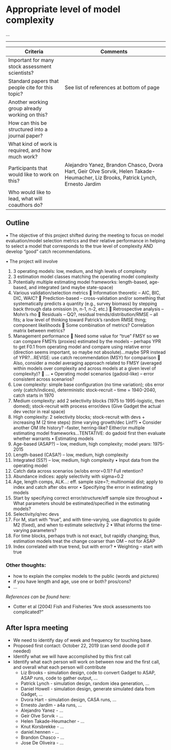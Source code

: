 # Appropriate level of model complexity

...

***

Criteria | Comments
-------- | --------
Important for many stock assessment scientists?   |
Standard papers that people cite for this topic?  | See list of references at bottom of page
Another working group already working on this?    |
How can this be structured into a journal paper?  |
What kind of work is required, and how much work? |
Participants that would like to work on this?     | Alejandro Yanez, Brandon Chasco, Dvora Hart, Geir Olve Sorvik, Helen Takade-Heumacher, Liz Brooks, Patrick Lynch, Ernesto Jardim
Who would like to lead, what will coauthors do?   |

## Outline
•	The objective of this project shifted during the meeting to focus on model evaluation/model selection metrics and their relative performance in helping to select a model that corresponds to the true level of complexity AND develop “good” catch recommendations.

•	The project will involve
1.	3 operating models: low, medium, and high levels of complexity
2.	3 estimation model classes matching the operating model complexity
3.	Potentially multiple estimating model frameworks: length-based, age-based, and integrated (and maybe state-space)
4.	Various validation/selection metrics
	Information theoretic – AIC, BIC, DIC, WAIC?
	Prediction-based – cross-validation and/or something that systematically predicts a quantity (e.g., survey biomass) by stepping back through data omission (n, n-1, n-2, etc.)
	Retrospective analysis – Mohn’s rho
	Residuals – QQ?, residual trends/distribution/RMSE – all fits; a low level of thinking toward Patrick’s random RMSE thing; component likelihoods 
	Some combination of metrics? Correlation matrix between metrics?
5.	Management performance
	Need some value for “true” FMSY so we can compare FMSYs (proxies) estimated by the models – perhaps YPR to get F0.1 from operating model and compare using relative error (direction seems important, so maybe not absolute)…maybe SPR instead of YPR?...REVISE: use catch recommendation (MSY) for comparison
	Also, consider a model averaging approach related to FMSY (averaged within models over complexity and across models at a given level of complexity)?
	…
•	Operating model scenarios (gadoid-like) – error consistent across scenarios?
1.	Low complexity: simple base configuration (no time variation); obs error only (catch/indices), deterministic stock-recruit – time = 1940-2040, catch starts in 1970
2.	Medium complexity: add 2 selectivity blocks (1975 to 1995-logistic, then domed); stock-recruit with process error/devs (Give Gadget the actual dev vector in real space)
3.	High complexity: 2 selectivity blocks; stock-recruit with devs + increasing M (2 time steps) (time varying growth/dec Linf?)
•	Consider another OM life history? –faster, herring-like? Either/or multiple estimating model frameworks…TENTATIVE: do gadoid first then evaluate whether warrants
•	Estimating models
1.	Age-based (ASAP?) – low, medium, high complexity; model years: 1975-2015
2.	Length-based (CASA?) – low, medium, high complexity
3.	Integrated (SS?) – low, medium, high complexity
•	Input data from the operating model 
1.	Catch data across scenarios (w/obs error=0.1)? Full retention?
2.	Abundance indices: apply selectivity with sigma=0.2
3.	Age, length comps, ALK…: eff. sample size=?; multinomial dist; apply to index and catch after obs error
•	Specifying the error in estimating models
1.	Start by specifying correct error/structure/eff sample size throughout
•	What parameters should be estimated/specified in the estimating models?
1.	Selectivity/q/rec devs
2.	For M, start with “true”, and with time-varying, use diagnotics to guide M2 (fixed), and when to estimate selectivity 2 
•	What informs the time-varying parameters?
1.	For time blocks, perhaps truth is not exact, but rapidly changing; thus, estimation models treat the change coarser than OM – not for ASAP
2.	Index correlated with true trend, but with error?
•	Weighting – start with true





### Other thoughts:
- how to explain the complex models to the public (words and pictures)
- if you have length and age, use one or both? pros/cons?
- ...



*References can be found here:*
* Cotter et al (2004) Fish and Fisheries “Are stock assessments too complicated?” 

## After Ispra meeting

* We need to identify day of week and frequency for touching base. 
* Proposed first contact: October 22, 2019 (can send doodle poll if needed)
* Identify what we will have accomplished by this first call
* Identify what each person will work on between now and the first call, and overall what each person will contribute
  * Liz Brooks - simulation design, code to convert Gadget to ASAP, ASAP runs, code to gather output, ...  
  * Patrick Lynch - simulation design, random idea generation, ...
  * Daniel Howell - simulation design, generate simulated data from Gadget, ...
  * Dvora Hart - simulation design, CASA runs, ...
  * Ernesto Jardim - a4a runs, ...
  * Alejandro Yanez - ...
  * Geir Olve Sorvik - ...
  * Helen Takade-Heumacher - ...
  * Knut Korsbrekke - ... 
  * daniel.hennen - ...
  * Brandon Chasco - ...
  * Jose De Oliveira - ...
 


